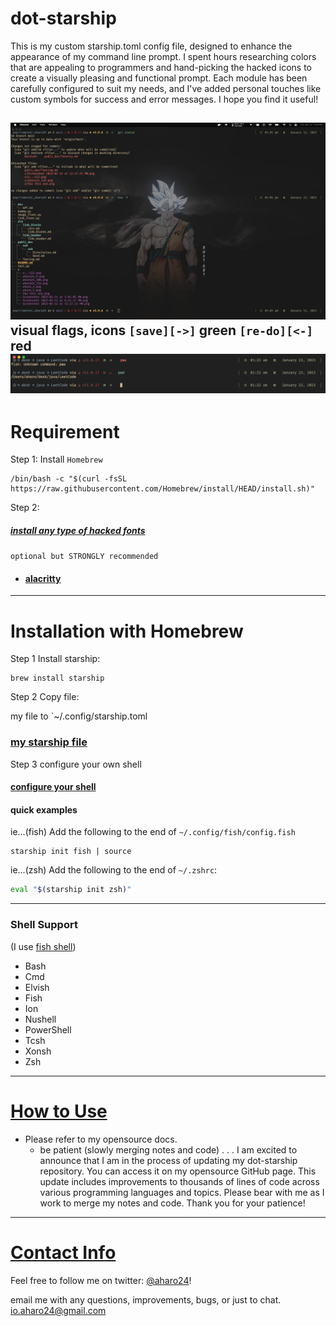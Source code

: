 # dot-starship
This is my custom starship.toml config file, designed to enhance the appearance of my command line prompt. I spent hours researching colors that are appealing to programmers and hand-picking the hacked icons to create a visually pleasing and functional prompt. Each module has been carefully configured to suit my needs, and I've added personal touches like custom symbols for success and error messages. I hope you find it useful!

![](z/starship-alacritty.png)
visual flags, icons
`[save][->]` green 
`[re-do][<-]` red 
![](z/starship-visual-errors.png)
---

# Requirement
Step 1:
	Install `Homebrew`
```brew
/bin/bash -c "$(curl -fsSL https://raw.githubusercontent.com/Homebrew/install/HEAD/install.sh)"
```

Step 2:
##### [install any type of hacked fonts](https://www.nerdfonts.com/font-downloads)


`optional but STRONGLY recommended`
- #### [alacritty](https://github.com/aharo24/dot-alacritty)

---

# Installation with Homebrew

Step 1
Install starship: 
``` brew
brew install starship
```

Step 2 
Copy file:

my file to  `~/.config/starship.toml

### [my starship file](https://github.com/aharo24/dot-starship/blob/main/resources/aharo24-starship.toml)


Step 3
configure your own shell

#### [configure your shell](https://starship.rs/guide/#step-2-setup-your-shell-to-use-starship)

#### quick examples 
ie...(fish)
Add the following to the end of `~/.config/fish/config.fish`
``` fish
starship init fish | source
```

ie...(zsh)
Add the following to the end of `~/.zshrc`:
``` zsh
eval "$(starship init zsh)"
```


---

### Shell Support
(I use [fish shell](https://fishshell.com/))

- Bash
- Cmd
- Elvish
- Fish
- Ion
- Nushell
- PowerShell
- Tcsh
- Xonsh
- Zsh

---


# [How to Use](https://github.com/aharo24/opensource/tree/main/dotfiles) 
- Please refer to my opensource docs.
	- be patient (slowly merging notes and code)
.
.
.
I am excited to announce that I am in the process of updating my dot-starship repository. You can access it on my opensource GitHub page. This update includes improvements to thousands of lines of code across various programming languages and topics. Please bear with me as I work to merge my notes and code. Thank you for your patience!


---

# [Contact Info](https://github.com/aharo24/opensource)

Feel free to follow me on twitter: [@aharo24](https://www.twitter.com/aharo24)!

email me with any questions, improvements, bugs, or just to chat.
io.aharo24@gmail.com




















